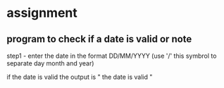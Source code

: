 # assignment

## program to  check if a date is valid or note
step1 -  enter the date in the format DD/MM/YYYY
        (use '/' this symbrol to separate day month and year)

if the date is valid the output is " the date is valid "
